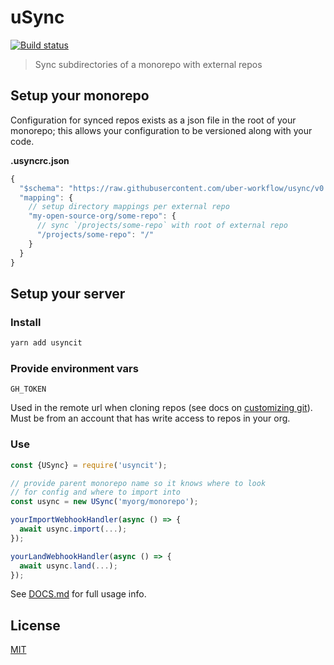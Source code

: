 # uSync

[![Build status](https://badge.buildkite.com/b261e65e2871a2025986979ef6c8ef0cccd67f7972b3371254.svg?branch=master)](https://buildkite.com/uberopensource/usync)

> Sync subdirectories of a monorepo with external repos


## Setup your monorepo

Configuration for synced repos exists as a json file in the root of your monorepo; this allows your configuration to be versioned along with your code.

**.usyncrc.json**

```js
{
  "$schema": "https://raw.githubusercontent.com/uber-workflow/usync/v0.0.1-0/schema/.usyncrc.json",
  "mapping": {
    // setup directory mappings per external repo
    "my-open-source-org/some-repo": {
      // sync `/projects/some-repo` with root of external repo
      "/projects/some-repo": "/"
    }
  }
}
```


## Setup your server

### Install

```sh
yarn add usyncit
```


### Provide environment vars

`GH_TOKEN`

Used in the remote url when cloning repos (see docs on [customizing git](DOCS.md#gitconfigureopts)). Must be from an account that has write access to repos in your org.


### Use

```js
const {USync} = require('usyncit');

// provide parent monorepo name so it knows where to look
// for config and where to import into
const usync = new USync('myorg/monorepo');

yourImportWebhookHandler(async () => {
  await usync.import(...);
});

yourLandWebhookHandler(async () => {
  await usync.land(...);
});
```

See [DOCS.md](DOCS.md) for full usage info.


## License

[MIT](LICENSE)
